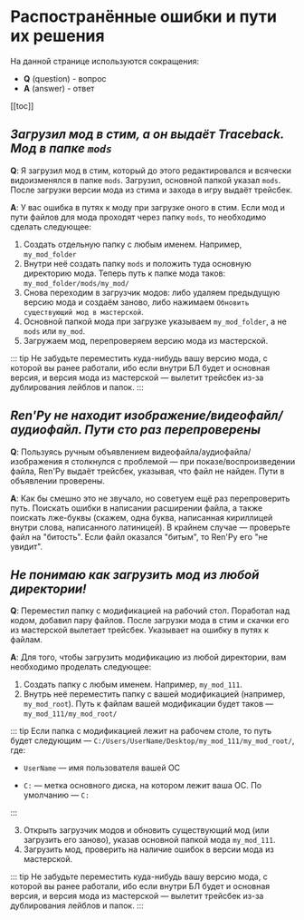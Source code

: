 # Распостранённые ошибки и пути их решения

На данной странице используются сокращения:

- **Q** (question) - вопрос
- **A** (answer) - ответ

[[toc]]

## _Загрузил мод в стим, а он выдаёт Traceback. Мод в папке `mods`_

**Q**: Я загрузил мод в стим, который до этого редактировался и всячески видоизменялся в папке `mods`. Загрузил, основной папкой указал `mods`. После загрузки версии мода из стима и захода в игру выдаёт трейсбек.

**A**: У вас ошибка в путях к моду при загрузке оного в стим. Если мод и пути файлов для мода проходят через папку `mods`, то необходимо сделать следующее:

1. Создать отдельную папку с любым именем. Например, `my_mod_folder`
2. Внутри неё создать папку `mods` и положить туда основную директорию мода. Теперь путь к папке мода таков: `my_mod_folder/mods/my_mod/`
3. Снова переходим в загрузчик модов: либо удаляем предыдущую версию мода и создаём заново, либо нажимаем `Обновить существующий мод в мастерской`.
4. Основной папкой мода при загрузке указываем `my_mod_folder`, а не `mods` или `my_mod`.
5. Загружаем мод, перепроверяем версию мода из мастерской.

::: tip
Не забудьте переместить куда-нибудь вашу версию мода, с которой вы ранее работали, ибо если внутри БЛ будет и основная версия, и версия мода из мастерской — вылетит трейсбек из-за дублирования лейблов и папок.
:::

## _Ren'Py не находит изображение/видеофайл/аудиофайл. Пути сто раз перепроверены_

**Q**: Пользуясь ручным объявлением видеофайла/аудиофайла/изображения я столкнулся с проблемой — при показе/воспроизведении файла, Ren'Py выдаёт трейсбек, указывая, что файл не найден. Пути в объявлении проверены.

**A**: Как бы смешно это не звучало, но советуем ещё раз перепроверить путь. Поискать ошибки в написании расширении файла, а также поискать лже-буквы (скажем, одна буква, написанная кириллицей внутри слова, написанного латиницей). В крайнем случае — проверьте файл на "битость". Если файл оказался "битым", то Ren'Py его "не увидит".

## _Не понимаю как загрузить мод из любой директории!_

**Q**: Переместил папку с модификацией на рабочий стол. Поработал над кодом, добавил пару файлов. После загрузки мода в стим и скачки его из мастерской вылетает трейсбек. Указывает на ошибку в путях к файлам.

**A**: Для того, чтобы загрузить модификацию из любой директории, вам необходимо проделать следующее:

1. Создать папку с любым именем. Например, `my_mod_111`.
2. Внутрь неё переместить папку с вашей модификацией (например, `my_mod_root`). Путь к файлам вашей модификации будет таков — `my_mod_111/my_mod_root/`

::: tip
Если папка с модификацией лежит на рабочем столе, то путь будет следующим — `C:/Users/UserName/Desktop/my_mod_111/my_mod_root/`, где:

- `UserName` — имя пользователя вашей ОС

- `C:` — метка основного диска, на котором лежит ваша ОС. По умолчанию — `C:`

:::

3. Открыть загрузчик модов и обновить существующий мод (или загрузить его заново), указав основной папкой мода `my_mod_111`.
4. Загрузить мод, проверить на наличие ошибок в версии мода из мастерской.

::: tip
Не забудьте переместить куда-нибудь вашу версию мода, с которой вы ранее работали, ибо если внутри БЛ будет и основная версия, и версия мода из мастерской — вылетит трейсбек из-за дублирования лейблов и папок.
:::
